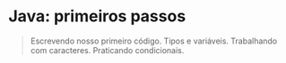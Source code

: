 # Java: primeiros passos

> Escrevendo nosso primeiro código.
> Tipos e variáveis.
> Trabalhando com caracteres.
> Praticando condicionais.